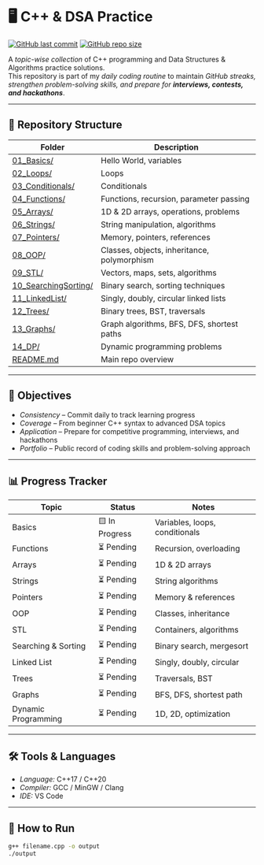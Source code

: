 # 🖥 C++ & DSA Practice

[![GitHub last commit](https://img.shields.io/github/last-commit/Priyanshu-Thakur63/cpp-dsa-practice?color=green)](https://github.com/Priyanshu-Thakur63/CPP_DSA_practice/commits/main)
[![GitHub repo size](https://img.shields.io/github/repo-size/Priyanshu-Thakur63/cpp-dsa-practice)](https://github.com/Priyanshu-Thakur63/CPP_DSA_practice)

A *topic-wise collection* of C++ programming and Data Structures & Algorithms practice solutions.  
This repository is part of my *daily coding routine* to maintain *GitHub streaks, strengthen problem-solving skills, and prepare for **interviews, contests, and hackathons***.

---

## 📂 Repository Structure

| Folder | Description |
|--------|-------------|
| [01_Basics/](./01_Basics) | Hello World, variables |
| [02_Loops/](./02_Loops) | Loops |
| [03_Conditionals/](./03_Conditionals) | Conditionals |
| [04_Functions/](./04_Functions) | Functions, recursion, parameter passing |
| [05_Arrays/](./05_Arrays) | 1D & 2D arrays, operations, problems |
| [06_Strings/](./06_Strings) | String manipulation, algorithms |
| [07_Pointers/](./07_Pointers) | Memory, pointers, references |
| [08_OOP/](./08_OOP) | Classes, objects, inheritance, polymorphism |
| [09_STL/](./09_STL) | Vectors, maps, sets, algorithms |
| [10_SearchingSorting/](./10_SearchingSorting) | Binary search, sorting techniques |
| [11_LinkedList/](./11_LinkedList) | Singly, doubly, circular linked lists |
| [12_Trees/](./12_Trees) | Binary trees, BST, traversals |
| [13_Graphs/](./13_Graphs) | Graph algorithms, BFS, DFS, shortest paths |
| [14_DP/](./14_DP) | Dynamic programming problems |
| [README.md](./README.md) | Main repo overview |

---

## 🎯 Objectives
- *Consistency* – Commit daily to track learning progress  
- *Coverage* – From beginner C++ syntax to advanced DSA topics  
- *Application* – Prepare for competitive programming, interviews, and hackathons  
- *Portfolio* – Public record of coding skills and problem-solving approach  

---

## 📊 Progress Tracker

| Topic | Status | Notes |
|-------|--------|-------|
| Basics | 🟨 In Progress | Variables, loops, conditionals |
| Functions | ⏳ Pending | Recursion, overloading |
| Arrays | ⏳ Pending | 1D & 2D arrays |
| Strings | ⏳ Pending | String algorithms |
| Pointers | ⏳ Pending | Memory & references |
| OOP | ⏳ Pending | Classes, inheritance |
| STL | ⏳ Pending | Containers, algorithms |
| Searching & Sorting | ⏳ Pending | Binary search, mergesort |
| Linked List | ⏳ Pending | Singly, doubly, circular |
| Trees | ⏳ Pending | Traversals, BST |
| Graphs | ⏳ Pending | BFS, DFS, shortest path |
| Dynamic Programming | ⏳ Pending | 1D, 2D, optimization |

---

## 🛠 Tools & Languages
- *Language:* C++17 / C++20  
- *Compiler:* GCC / MinGW / Clang  
- *IDE:* VS Code  

---

## 📌 How to Run
```bash
g++ filename.cpp -o output
./output
```